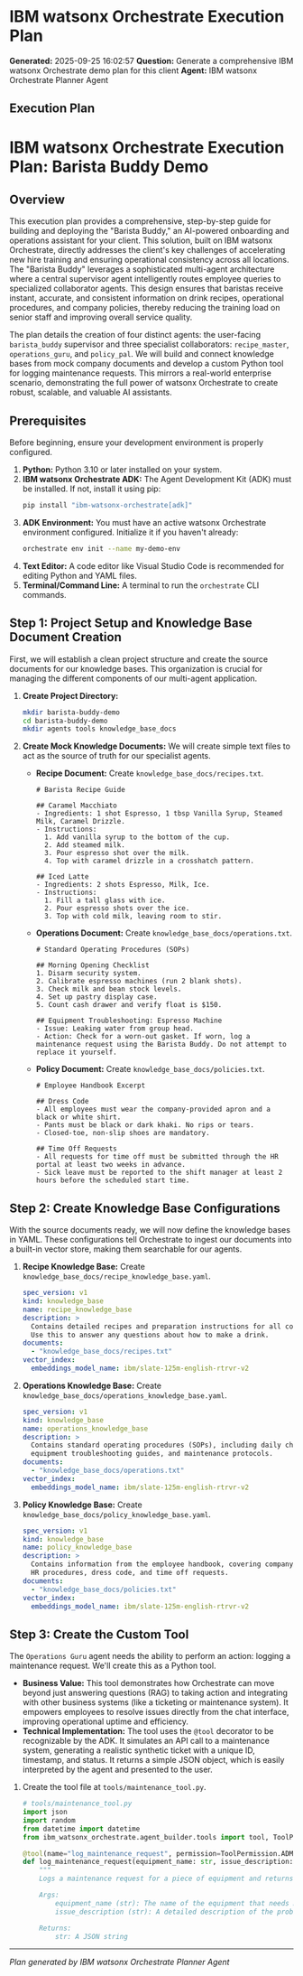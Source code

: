 # IBM watsonx Orchestrate Execution Plan

**Generated:** 2025-09-25 16:02:57
**Question:** Generate a comprehensive IBM watsonx Orchestrate demo plan for this client
**Agent:** IBM watsonx Orchestrate Planner Agent

## Execution Plan

# IBM watsonx Orchestrate Execution Plan: Barista Buddy Demo

## Overview
This execution plan provides a comprehensive, step-by-step guide for building and deploying the "Barista Buddy," an AI-powered onboarding and operations assistant for your client. This solution, built on IBM watsonx Orchestrate, directly addresses the client's key challenges of accelerating new hire training and ensuring operational consistency across all locations. The "Barista Buddy" leverages a sophisticated multi-agent architecture where a central supervisor agent intelligently routes employee queries to specialized collaborator agents. This design ensures that baristas receive instant, accurate, and consistent information on drink recipes, operational procedures, and company policies, thereby reducing the training load on senior staff and improving overall service quality.

The plan details the creation of four distinct agents: the user-facing `barista_buddy` supervisor and three specialist collaborators: `recipe_master`, `operations_guru`, and `policy_pal`. We will build and connect knowledge bases from mock company documents and develop a custom Python tool for logging maintenance requests. This mirrors a real-world enterprise scenario, demonstrating the full power of watsonx Orchestrate to create robust, scalable, and valuable AI assistants.

## Prerequisites
Before beginning, ensure your development environment is properly configured.

1.  **Python:** Python 3.10 or later installed on your system.
2.  **IBM watsonx Orchestrate ADK:** The Agent Development Kit (ADK) must be installed. If not, install it using pip:
    ```bash
    pip install "ibm-watsonx-orchestrate[adk]"
    ```
3.  **ADK Environment:** You must have an active watsonx Orchestrate environment configured. Initialize it if you haven't already:
    ```bash
    orchestrate env init --name my-demo-env
    ```
4.  **Text Editor:** A code editor like Visual Studio Code is recommended for editing Python and YAML files.
5.  **Terminal/Command Line:** A terminal to run the `orchestrate` CLI commands.

## Step 1: Project Setup and Knowledge Base Document Creation
First, we will establish a clean project structure and create the source documents for our knowledge bases. This organization is crucial for managing the different components of our multi-agent application.

1.  **Create Project Directory:**
    ```bash
    mkdir barista-buddy-demo
    cd barista-buddy-demo
    mkdir agents tools knowledge_base_docs
    ```

2.  **Create Mock Knowledge Documents:** We will create simple text files to act as the source of truth for our specialist agents.

    *   **Recipe Document:** Create `knowledge_base_docs/recipes.txt`.
        ```text
        # Barista Recipe Guide

        ## Caramel Macchiato
        - Ingredients: 1 shot Espresso, 1 tbsp Vanilla Syrup, Steamed Milk, Caramel Drizzle.
        - Instructions:
          1. Add vanilla syrup to the bottom of the cup.
          2. Add steamed milk.
          3. Pour espresso shot over the milk.
          4. Top with caramel drizzle in a crosshatch pattern.

        ## Iced Latte
        - Ingredients: 2 shots Espresso, Milk, Ice.
        - Instructions:
          1. Fill a tall glass with ice.
          2. Pour espresso shots over the ice.
          3. Top with cold milk, leaving room to stir.
        ```

    *   **Operations Document:** Create `knowledge_base_docs/operations.txt`.
        ```text
        # Standard Operating Procedures (SOPs)

        ## Morning Opening Checklist
        1. Disarm security system.
        2. Calibrate espresso machines (run 2 blank shots).
        3. Check milk and bean stock levels.
        4. Set up pastry display case.
        5. Count cash drawer and verify float is $150.

        ## Equipment Troubleshooting: Espresso Machine
        - Issue: Leaking water from group head.
        - Action: Check for a worn-out gasket. If worn, log a maintenance request using the Barista Buddy. Do not attempt to replace it yourself.
        ```

    *   **Policy Document:** Create `knowledge_base_docs/policies.txt`.
        ```text
        # Employee Handbook Excerpt

        ## Dress Code
        - All employees must wear the company-provided apron and a black or white shirt.
        - Pants must be black or dark khaki. No rips or tears.
        - Closed-toe, non-slip shoes are mandatory.

        ## Time Off Requests
        - All requests for time off must be submitted through the HR portal at least two weeks in advance.
        - Sick leave must be reported to the shift manager at least 2 hours before the scheduled start time.
        ```

## Step 2: Create Knowledge Base Configurations
With the source documents ready, we will now define the knowledge bases in YAML. These configurations tell Orchestrate to ingest our documents into a built-in vector store, making them searchable for our agents.

1.  **Recipe Knowledge Base:** Create `knowledge_base_docs/recipe_knowledge_base.yaml`.
    ```yaml
    spec_version: v1
    kind: knowledge_base 
    name: recipe_knowledge_base
    description: >
      Contains detailed recipes and preparation instructions for all company-approved beverages. 
      Use this to answer any questions about how to make a drink.
    documents:
      - "knowledge_base_docs/recipes.txt"
    vector_index:
      embeddings_model_name: ibm/slate-125m-english-rtrvr-v2
    ```

2.  **Operations Knowledge Base:** Create `knowledge_base_docs/operations_knowledge_base.yaml`.
    ```yaml
    spec_version: v1
    kind: knowledge_base 
    name: operations_knowledge_base
    description: >
      Contains standard operating procedures (SOPs), including daily checklists, 
      equipment troubleshooting guides, and maintenance protocols.
    documents:
      - "knowledge_base_docs/operations.txt"
    vector_index:
      embeddings_model_name: ibm/slate-125m-english-rtrvr-v2
    ```

3.  **Policy Knowledge Base:** Create `knowledge_base_docs/policy_knowledge_base.yaml`.
    ```yaml
    spec_version: v1
    kind: knowledge_base 
    name: policy_knowledge_base
    description: >
      Contains information from the employee handbook, covering company policies, 
      HR procedures, dress code, and time off requests.
    documents:
      - "knowledge_base_docs/policies.txt"
    vector_index:
      embeddings_model_name: ibm/slate-125m-english-rtrvr-v2
    ```

## Step 3: Create the Custom Tool
The `Operations Guru` agent needs the ability to perform an action: logging a maintenance request. We'll create this as a Python tool.

*   **Business Value:** This tool demonstrates how Orchestrate can move beyond just answering questions (RAG) to taking action and integrating with other business systems (like a ticketing or maintenance system). It empowers employees to resolve issues directly from the chat interface, improving operational uptime and efficiency.
*   **Technical Implementation:** The tool uses the `@tool` decorator to be recognizable by the ADK. It simulates an API call to a maintenance system, generating a realistic synthetic ticket with a unique ID, timestamp, and status. It returns a simple JSON object, which is easily interpreted by the agent and presented to the user.

1.  Create the tool file at `tools/maintenance_tool.py`.
    ```python
    # tools/maintenance_tool.py
    import json
    import random
    from datetime import datetime
    from ibm_watsonx_orchestrate.agent_builder.tools import tool, ToolPermission

    @tool(name="log_maintenance_request", permission=ToolPermission.ADMIN)
    def log_maintenance_request(equipment_name: str, issue_description: str) -> str:
        """
        Logs a maintenance request for a piece of equipment and returns a ticket number.

        Args:
            equipment_name (str): The name of the equipment that needs maintenance (e.g., 'Espresso Machine Model X').
            issue_description (str): A detailed description of the problem.

        Returns:
            str: A JSON string

---
*Plan generated by IBM watsonx Orchestrate Planner Agent*
